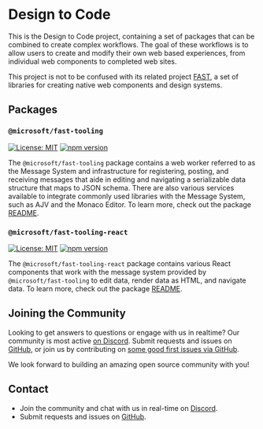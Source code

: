 # Design to Code

This is the Design to Code project, containing a set of packages that can be combined to create complex workflows. The goal of these workflows is to allow users to create and modify their own web based experiences, from individual web components to completed web sites.

This project is not to be confused with its related project [FAST](https://github.com/microsoft/fast), a set of libraries for creating native web components and design systems.

## Packages

### `@microsoft/fast-tooling`

[![License: MIT](https://img.shields.io/badge/License-MIT-yellow.svg)](https://opensource.org/licenses/MIT)
[![npm version](https://badge.fury.io/js/@microsoft%2Ffast-tooling.svg)](https://badge.fury.io/js/@microsoft%2Ffast-tooling)

The `@microsoft/fast-tooling` package contains a web worker referred to as the Message System and infrastructure for registering, posting, and receiving messages that aide in editing and navigating a serializable data structure that maps to JSON schema. There are also various services available to integrate commonly used libraries with the Message System, such as AJV and the Monaco Editor. To learn more, check out the package [README](./packages/fast-tooling).

### `@microsoft/fast-tooling-react`

[![License: MIT](https://img.shields.io/badge/License-MIT-yellow.svg)](https://opensource.org/licenses/MIT)
[![npm version](https://badge.fury.io/js/@microsoft%2Ffast-tooling-react.svg)](https://badge.fury.io/js/@microsoft%2Ffast-tooling-react)

The `@microsoft/fast-tooling-react` package contains various React components that work with the message system provided by `@microsoft/fast-tooling` to edit data, render data as HTML, and navigate data. To learn more, check out the package [README](./packages/fast-tooling-react).

## Joining the Community

Looking to get answers to questions or engage with us in realtime? Our community is most active [on Discord](https://discord.gg/FcSNfg4). Submit requests and issues on [GitHub](https://github.com/microsoft/fast-tooling/issues/new/choose), or join us by contributing on [some good first issues via GitHub](https://github.com/microsoft/fast-tooling/labels/community:good-first-issue).

We look forward to building an amazing open source community with you!

## Contact

* Join the community and chat with us in real-time on [Discord](https://discord.gg/FcSNfg4).
* Submit requests and issues on [GitHub](https://github.com/microsoft/fast-tooling/issues/new/choose).
